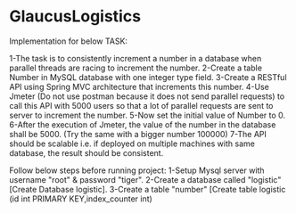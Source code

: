 # GlaucusLogistics
Implementation for below TASK:

1-The task is to consistently increment a number in a database when parallel threads are racing to increment the number.
2-Create a table Number in MySQL database with one integer type field.
3-Create a RESTful API using Spring MVC architecture that increments this number.
4-Use Jmeter (Do not use postman because it does not send parallel requests) to call this API with 5000 users so that a lot of parallel requests are sent to server to increment the number.
5-Now set the initial value of Number to 0.
6-After the execution of Jmeter, the value of the number in the database shall be 5000. (Try the same with a bigger number 100000)
7-The API should be scalable i.e. if deployed on multiple machines with same database, the result should be consistent.

Follow below steps before running project:
1-Setup Mysql server with username "root" & password "tiger".
2-Create a database called "logistic"[Create Database logistic].
3-Create a table "number" [Create table logistic (id int PRIMARY KEY,index_counter int)

